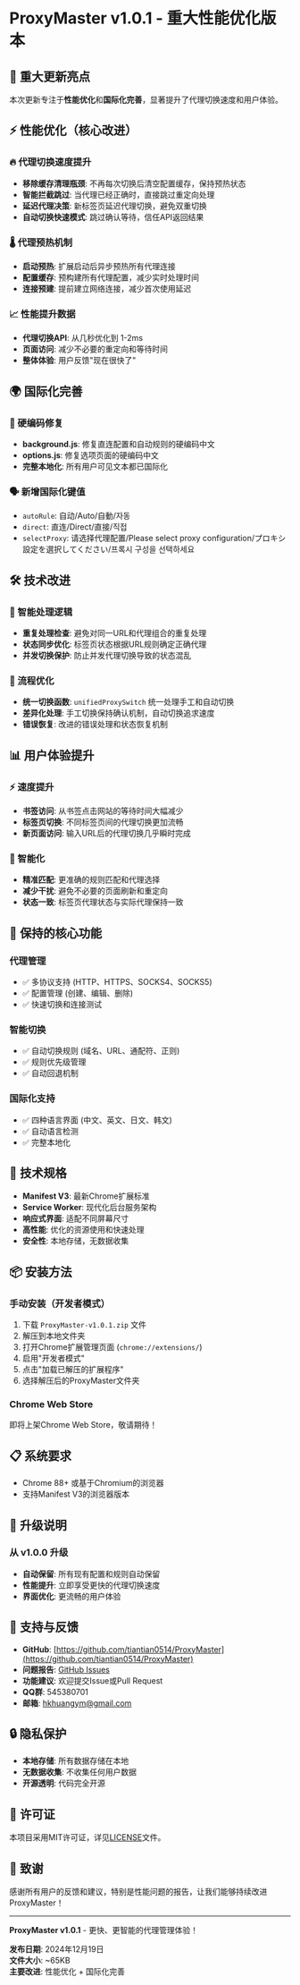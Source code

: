# ProxyMaster v1.0.1 - 重大性能优化版本

## 🚀 重大更新亮点

本次更新专注于**性能优化**和**国际化完善**，显著提升了代理切换速度和用户体验。

## ⚡ 性能优化（核心改进）

### 🔥 代理切换速度提升
- **移除缓存清理瓶颈**: 不再每次切换后清空配置缓存，保持预热状态
- **智能拦截跳过**: 当代理已经正确时，直接跳过重定向处理
- **延迟代理决策**: 新标签页延迟代理切换，避免双重切换
- **自动切换快速模式**: 跳过确认等待，信任API返回结果

### 🌡️ 代理预热机制
- **启动预热**: 扩展启动后异步预热所有代理连接
- **配置缓存**: 预构建所有代理配置，减少实时处理时间
- **连接预建**: 提前建立网络连接，减少首次使用延迟

### 📈 性能提升数据
- **代理切换API**: 从几秒优化到 1-2ms
- **页面访问**: 减少不必要的重定向和等待时间
- **整体体验**: 用户反馈"现在很快了"

## 🌍 国际化完善

### 🔧 硬编码修复
- **background.js**: 修复直连配置和自动规则的硬编码中文
- **options.js**: 修复选项页面的硬编码中文
- **完整本地化**: 所有用户可见文本都已国际化

### 🗣️ 新增国际化键值
- `autoRule`: 自动/Auto/自動/자동
- `direct`: 直连/Direct/直接/직접  
- `selectProxy`: 请选择代理配置/Please select proxy configuration/プロキシ設定を選択してください/프록시 구성을 선택하세요

## 🛠️ 技术改进

### 🧠 智能处理逻辑
- **重复处理检查**: 避免对同一URL和代理组合的重复处理
- **状态同步优化**: 标签页状态根据URL规则确定正确代理
- **并发切换保护**: 防止并发代理切换导致的状态混乱

### 🔄 流程优化
- **统一切换函数**: `unifiedProxySwitch` 统一处理手工和自动切换
- **差异化处理**: 手工切换保持确认机制，自动切换追求速度
- **错误恢复**: 改进的错误处理和状态恢复机制

## 📊 用户体验提升

### ⚡ 速度提升
- **书签访问**: 从书签点击网站的等待时间大幅减少
- **标签页切换**: 不同标签页间的代理切换更加流畅
- **新页面访问**: 输入URL后的代理切换几乎瞬时完成

### 🎯 智能化
- **精准匹配**: 更准确的规则匹配和代理选择
- **减少干扰**: 避免不必要的页面刷新和重定向
- **状态一致**: 标签页代理状态与实际代理保持一致

## 🔧 保持的核心功能

### 代理管理
- ✅ 多协议支持 (HTTP、HTTPS、SOCKS4、SOCKS5)
- ✅ 配置管理 (创建、编辑、删除)
- ✅ 快速切换和连接测试

### 智能切换
- ✅ 自动切换规则 (域名、URL、通配符、正则)
- ✅ 规则优先级管理
- ✅ 自动回退机制

### 国际化支持
- ✅ 四种语言界面 (中文、英文、日文、韩文)
- ✅ 自动语言检测
- ✅ 完整本地化

## 🚀 技术规格

- **Manifest V3**: 最新Chrome扩展标准
- **Service Worker**: 现代化后台服务架构
- **响应式界面**: 适配不同屏幕尺寸
- **高性能**: 优化的资源使用和快速处理
- **安全性**: 本地存储，无数据收集

## 📦 安装方法

### 手动安装（开发者模式）
1. 下载 `ProxyMaster-v1.0.1.zip` 文件
2. 解压到本地文件夹
3. 打开Chrome扩展管理页面 (`chrome://extensions/`)
4. 启用"开发者模式"
5. 点击"加载已解压的扩展程序"
6. 选择解压后的ProxyMaster文件夹

### Chrome Web Store
即将上架Chrome Web Store，敬请期待！

## 📋 系统要求

- Chrome 88+ 或基于Chromium的浏览器
- 支持Manifest V3的浏览器版本

## 🔄 升级说明

### 从 v1.0.0 升级
- **自动保留**: 所有现有配置和规则自动保留
- **性能提升**: 立即享受更快的代理切换速度
- **界面优化**: 更流畅的用户体验

## 🤝 支持与反馈

- **GitHub**: [https://github.com/tiantian0514/ProxyMaster](https://github.com/tiantian0514/ProxyMaster)
- **问题报告**: [GitHub Issues](https://github.com/tiantian0514/ProxyMaster/issues)
- **功能建议**: 欢迎提交Issue或Pull Request
- **QQ群**: 545380701
- **邮箱**: hkhuangym@gmail.com

## 🔒 隐私保护

- **本地存储**: 所有数据存储在本地
- **无数据收集**: 不收集任何用户数据
- **开源透明**: 代码完全开源

## 📄 许可证

本项目采用MIT许可证，详见[LICENSE](LICENSE)文件。

## 🙏 致谢

感谢所有用户的反馈和建议，特别是性能问题的报告，让我们能够持续改进ProxyMaster！

---

**ProxyMaster v1.0.1** - 更快、更智能的代理管理体验！

**发布日期**: 2024年12月19日  
**文件大小**: ~65KB  
**主要改进**: 性能优化 + 国际化完善 